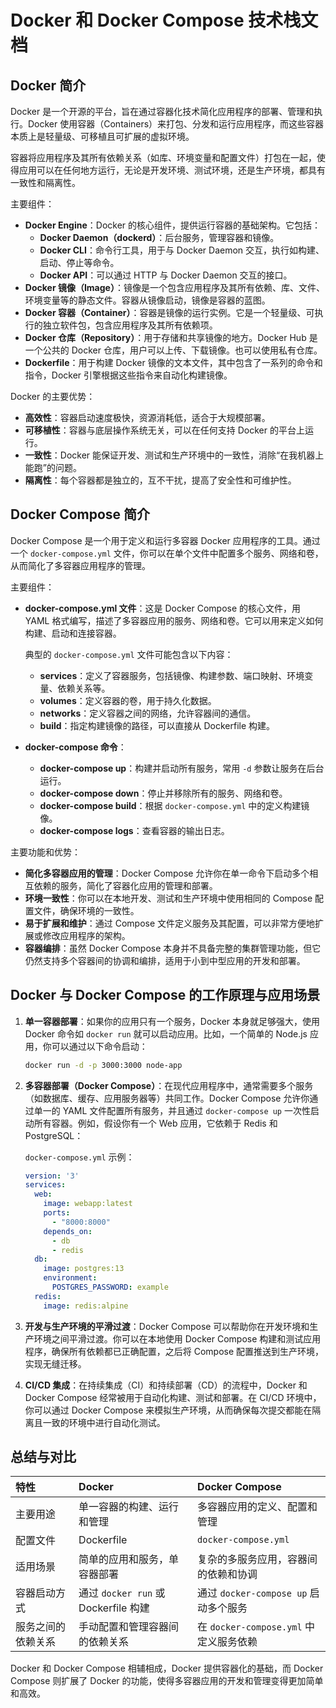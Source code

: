 # Docker 和 Docker Compose 技术栈文档

## Docker 简介

Docker 是一个开源的平台，旨在通过容器化技术简化应用程序的部署、管理和执行。Docker 使用容器（Containers）来打包、分发和运行应用程序，而这些容器本质上是轻量级、可移植且可扩展的虚拟环境。

容器将应用程序及其所有依赖关系（如库、环境变量和配置文件）打包在一起，使得应用可以在任何地方运行，无论是开发环境、测试环境，还是生产环境，都具有一致性和隔离性。

主要组件：

* **Docker Engine**：Docker 的核心组件，提供运行容器的基础架构。它包括：
  * **Docker Daemon（dockerd）**：后台服务，管理容器和镜像。
  * **Docker CLI**：命令行工具，用于与 Docker Daemon 交互，执行如构建、启动、停止等命令。
  * **Docker API**：可以通过 HTTP 与 Docker Daemon 交互的接口。
* **Docker 镜像（Image）**：镜像是一个包含应用程序及其所有依赖、库、文件、环境变量等的静态文件。容器从镜像启动，镜像是容器的蓝图。
* **Docker 容器（Container）**：容器是镜像的运行实例。它是一个轻量级、可执行的独立软件包，包含应用程序及其所有依赖项。
* **Docker 仓库（Repository）**：用于存储和共享镜像的地方。Docker Hub 是一个公共的 Docker 仓库，用户可以上传、下载镜像。也可以使用私有仓库。
* **Dockerfile**：用于构建 Docker 镜像的文本文件，其中包含了一系列的命令和指令，Docker 引擎根据这些指令来自动化构建镜像。

Docker 的主要优势：

* **高效性**：容器启动速度极快，资源消耗低，适合于大规模部署。
* **可移植性**：容器与底层操作系统无关，可以在任何支持 Docker 的平台上运行。
* **一致性**：Docker 能保证开发、测试和生产环境中的一致性，消除“在我机器上能跑”的问题。
* **隔离性**：每个容器都是独立的，互不干扰，提高了安全性和可维护性。

## Docker Compose 简介

Docker Compose 是一个用于定义和运行多容器 Docker 应用程序的工具。通过一个 `docker-compose.yml` 文件，你可以在单个文件中配置多个服务、网络和卷，从而简化了多容器应用程序的管理。

主要组件：

* **docker-compose.yml 文件**：这是 Docker Compose 的核心文件，用 YAML 格式编写，描述了多容器应用的服务、网络和卷。它可以用来定义如何构建、启动和连接容器。

  典型的 `docker-compose.yml` 文件可能包含以下内容：

  * **services**：定义了容器服务，包括镜像、构建参数、端口映射、环境变量、依赖关系等。
  * **volumes**：定义容器的卷，用于持久化数据。
  * **networks**：定义容器之间的网络，允许容器间的通信。
  * **build**：指定构建镜像的路径，可以直接从 Dockerfile 构建。

* **docker-compose 命令**：

  * **docker-compose up**：构建并启动所有服务，常用 `-d` 参数让服务在后台运行。
  * **docker-compose down**：停止并移除所有的服务、网络和卷。
  * **docker-compose build**：根据 `docker-compose.yml` 中的定义构建镜像。
  * **docker-compose logs**：查看容器的输出日志。

主要功能和优势：

* **简化多容器应用的管理**：Docker Compose 允许你在单一命令下启动多个相互依赖的服务，简化了容器化应用的管理和部署。
* **环境一致性**：你可以在本地开发、测试和生产环境中使用相同的 Compose 配置文件，确保环境的一致性。
* **易于扩展和维护**：通过 Compose 文件定义服务及其配置，可以非常方便地扩展或修改应用程序的架构。
* **容器编排**：虽然 Docker Compose 本身并不具备完整的集群管理功能，但它仍然支持多个容器间的协调和编排，适用于小到中型应用的开发和部署。

## Docker 与 Docker Compose 的工作原理与应用场景

1. **单一容器部署**：如果你的应用只有一个服务，Docker 本身就足够强大，使用 Docker 命令如 `docker run` 就可以启动应用。比如，一个简单的 Node.js 应用，你可以通过以下命令启动：

   ```bash
   docker run -d -p 3000:3000 node-app
   ```

2. **多容器部署（Docker Compose）**：在现代应用程序中，通常需要多个服务（如数据库、缓存、应用服务器等）共同工作。Docker Compose 允许你通过单一的 YAML 文件配置所有服务，并且通过 `docker-compose up` 一次性启动所有容器。例如，假设你有一个 Web 应用，它依赖于 Redis 和 PostgreSQL：

   `docker-compose.yml` 示例：

   ```yaml
   version: '3'
   services:
     web:
       image: webapp:latest
       ports:
         - "8000:8000"
       depends_on:
         - db
         - redis
     db:
       image: postgres:13
       environment:
         POSTGRES_PASSWORD: example
     redis:
       image: redis:alpine
   ```

3. **开发与生产环境的平滑过渡**：Docker Compose 可以帮助你在开发环境和生产环境之间平滑过渡。你可以在本地使用 Docker Compose 构建和测试应用程序，确保所有依赖都已正确配置，之后将 Compose 配置推送到生产环境，实现无缝迁移。

4. **CI/CD 集成**：在持续集成（CI）和持续部署（CD）的流程中，Docker 和 Docker Compose 经常被用于自动化构建、测试和部署。在 CI/CD 环境中，你可以通过 Docker Compose 来模拟生产环境，从而确保每次提交都能在隔离且一致的环境中进行自动化测试。

## 总结与对比

| 特性 | Docker | Docker Compose |
| :--- | :--- | :--- |
| 主要用途 | 单一容器的构建、运行和管理 | 多容器应用的定义、配置和管理 |
| 配置文件 | Dockerfile | `docker-compose.yml` |
| 适用场景 | 简单的应用和服务，单容器部署 | 复杂的多服务应用，容器间的依赖和协调 |
| 容器启动方式 | 通过 `docker run` 或 Dockerfile 构建 | 通过 `docker-compose up` 启动多个服务 |
| 服务之间的依赖关系 | 手动配置和管理容器间的依赖关系 | 在 `docker-compose.yml` 中定义服务依赖 |

Docker 和 Docker Compose 相辅相成，Docker 提供容器化的基础，而 Docker Compose 则扩展了 Docker 的功能，使得多容器应用的开发和管理变得更加简单和高效。